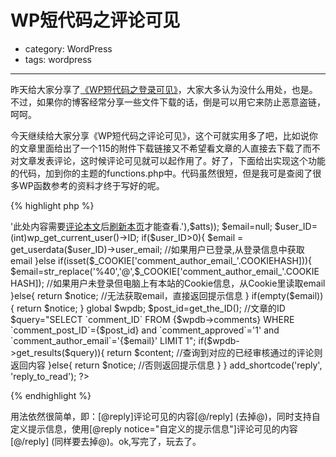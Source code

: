 # WP短代码之评论可见
- category: WordPress
- tags: wordpress

---

昨天给大家分享了[《WP短代码之登录可见》](http://messense.me/wp-shortcode-of-login-to-read.html)，大家大多认为没什么用处，也是。不过，如果你的博客经常分享一些文件下载的话，倒是可以用它来防止恶意盗链，呵呵。

今天继续给大家分享《WP短代码之评论可见》，这个可就实用多了吧，比如说你的文章里面给出了一个115的附件下载链接又不希望看文章的人直接去下载了而不对文章发表评论，这时候评论可见就可以起作用了。好了，下面给出实现这个功能的代码，加到你的主题的functions.php中。代码虽然很短，但是我可是查阅了很多WP函数参考的资料才终于写好的呢。

{% highlight php %}
<?php
    /**
    * 短代码之评论可见
    * @author 乱了感觉(http://messense.me)
    */
    function reply_to_read($atts,$content=null){
        extract(shortcode_atts(array("notice"=>'<span class="reply-to-read">此处内容需要<a href="'. get_permalink().'#respond" title="评论本文">评论本文</a>后<a href="javascript:window.location.reload();" title="刷新">刷新本页</a>才能查看.</span>'),$atts));
        $email=null;
        $user_ID=(int)wp_get_current_user()->ID;
        if($user_ID>0){
            $email =  get_userdata($user_ID)->user_email; //如果用户已登录,从登录信息中获取email
        }else if(isset($_COOKIE['comment_author_email_'.COOKIEHASH])){
            $email=str_replace('%40','@',$_COOKIE['comment_author_email_'.COOKIEHASH]); //如果用户未登录但电脑上有本站的Cookie信息，从Cookie里读取email
        }else{
            return $notice; //无法获取email，直接返回提示信息
        }
        if(empty($email)){
            return $notice;
        }
        global $wpdb;
        $post_id=get_the_ID(); //文章的ID
        $query="SELECT `comment_ID` FROM {$wpdb->comments} WHERE `comment_post_ID`={$post_id} and `comment_approved`='1' and `comment_author_email`='{$email}' LIMIT 1";
        if($wpdb->get_results($query)){
            return $content; //查询到对应的已经审核通过的评论则返回内容
        }else{
            return $notice; //否则返回提示信息
        }
    }
    
    add_shortcode('reply', 'reply_to_read');
?>
{% endhighlight %}

用法依然很简单，即：[@reply]评论可见的内容[@/reply]  (去掉@)，同时支持自定义提示信息，使用[@reply notice="自定义的提示信息"]评论可见的内容[@/reply]  (同样要去掉@)。ok,写完了，玩去了。